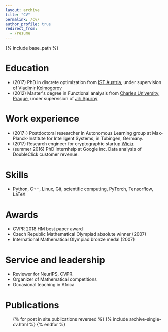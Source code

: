 ```yaml
---
layout: archive
title: "CV"
permalink: /cv/
author_profile: true
redirect_from:
  - /resume
---
```


{% include base_path %}


Education
======
* (2017) PhD in discrete optimization from [IST Austria](https://ist.ac.at), under supervision of [Vladimir Kolmogorov](https://pub.ist.ac.at/~vnk/)
* (2012) Master's degree in Functional analysis from [Charles University, Prague](https://mff.cuni.cz/en), under supervision of [Jiří Spurný](http://www.karlin.mff.cuni.cz/~spurny/)

Work experience
======

* (2017-) Postdoctoral researcher in Autonomous Learning group at Max-Planck-Institute for Intelligent Systems, in Tubingen, Germany. 
* (2017) Research engineer for cryptographic startup [Wickr](wickr.com)
* (summer 2016) PhD Internhsip at Google inc. Data analysis of DoubleClick customer revenue.
  
Skills
======

* Python, C++, Linux, Git, scientific computing, PyTorch, Tensorflow, LaTeX

Awards
======
* CVPR 2018 HM best paper award
* Czech Republic Mathematical Olympiad absolute winner (2007)
* International Mathematical Olympiad bronze medal (2007)

Service and leadership
======
* Reviewer for NeurIPS, CVPR.
* Organizer of Mathematical competitions
* Occasional teaching in Africa


Publications
======
  <ul>{% for post in site.publications reversed %}
    {% include archive-single-cv.html %}
  {% endfor %}</ul>
  
  
